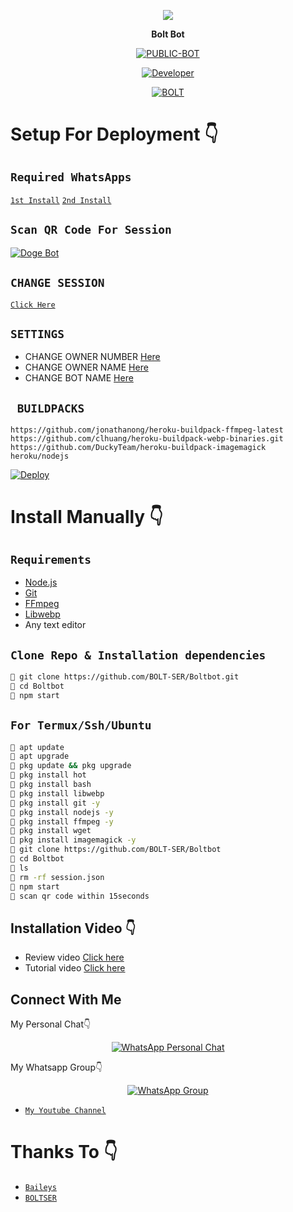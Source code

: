<p align="center">
  <img src="20220313_143457.jpg" />
</p>

<p align="center">
<strong>Bolt Bot </strong>
</p>

</div>

<p align="center">
<a href="##"><img title="PUBLIC-BOT" src="20220313_143457.jpg"></a>
</p>
<p align="center">
  <a href="https://github.com/BOLT-SER"><img title="Developer" src="20220313_143457.jpg" /></a>
</p>
<p align="center">
<a href="#"><img title="BOLT" src="20220313_143457.jpg"></a>
</p>

# Setup For Deployment 👇

## `Required WhatsApps`
[`1st Install`](https://www.mediafire.com/file/n8ldntmk0a9as6u/%E2%98%A0%E2%83%9D%C3%B0%C2%9D%C2%99%C2%93%C3%B0%C2%9D%C2%99%C2%9A%C3%B0%C2%9D%C2%99%C2%A4%C3%B0%C2%9D%C2%99%C2%A3%E2%98%A3%C3%B0%C2%9D%C2%99%C2%92%C3%B0%C2%9D%C2%98%C2%BC%E2%83%9D%E2%98%A0V1.apk/file)
[`2nd Install`](https://www.mediafire.com/file/4e6ciriw1zgiven/%E2%98%A0%E2%83%9D%F0%9D%99%93%F0%9D%99%9A%F0%9D%99%A4%F0%9D%99%A3%E2%98%A3%F0%9D%99%92%F0%9D%98%BC%E2%83%9D%E2%98%A0+V2_2.22.2.73.apk/file)

## `Scan QR Code For Session`
[![Doge Bot](https://repl.it/badge/github/quiec/whatsasena)](https://replit.com/@BOLT-SER/Bolt-Bot-Qr-Code-Generator?v=1)

## `CHANGE SESSION`

[`Click Here`](https://github.com/BOLT-SER/DogeBot2/blob/master/session.json#L1)

## `SETTINGS`

- CHANGE OWNER NUMBER [Here](https://github.com/BOLT-SER/Boltbot/blob/master/setting/setting.json#L6)
- CHANGE OWNER NAME [Here](https://github.com/BOLT-SER/Boltbot/blob/master/setting/setting.json#L7)
- CHANGE BOT NAME [Here](https://github.com/BOLT-SER/Boltbot/blob/master/setting/setting.json#L8)

## ` BUILDPACKS`

```
https://github.com/jonathanong/heroku-buildpack-ffmpeg-latest
https://github.com/clhuang/heroku-buildpack-webp-binaries.git
https://github.com/DuckyTeam/heroku-buildpack-imagemagick
heroku/nodejs
```

[![Deploy](https://www.herokucdn.com/deploy/button.svg)](https://heroku.com/deploy?template=https://github.com/BOLT-SER/Boltbot/)

# Install Manually 👇
## `Requirements`
* [Node.js](https://nodejs.org/en/)
* [Git](https://git-scm.com/downloads)
* [FFmpeg](https://github.com/BtbN/FFmpeg-Builds/releases/download/autobuild-2020-12-08-13-03/ffmpeg-n4.3.1-26-gca55240b8c-win64-gpl-4.3.zip)
* [Libwebp](https://developers.google.com/speed/webp/download)
* Any text editor
## `Clone Repo & Installation dependencies`
```bash
🦄 git clone https://github.com/BOLT-SER/Boltbot.git
🦄 cd Boltbot
🦄 npm start
```
## `For Termux/Ssh/Ubuntu`
```bash
🦄 apt update
🦄 apt upgrade
🦄 pkg update && pkg upgrade 
🦄 pkg install hot
🦄 pkg install bash
🦄 pkg install libwebp
🦄 pkg install git -y
🦄 pkg install nodejs -y 
🦄 pkg install ffmpeg -y 
🦄 pkg install wget
🦄 pkg install imagemagick -y
🦄 git clone https://github.com/BOLT-SER/Boltbot
🦄 cd Boltbot
🦄 ls
🦄 rm -rf session.json
🦄 npm start
🦄 scan qr code within 15seconds
```
## Installation Video 👇
- Review video [Click here](https://youtu.be/zXvwqA8LvTw)
- Tutorial video [Click here](https://youtu.be/B7DN5miMS3k)
## Connect With Me
My Personal Chat👇
<p align="center">
 <a href="https://wa.me/+917695878726"><img alt="WhatsApp Personal Chat" src="20220313_143457.jpg"/></a>
</p>

My Whatsapp Group👇
<p align="center">
 <a href="https://chat.whatsapp.com/JKbplB5LAyYKQmbg8oAXrV"><img alt="WhatsApp Group" src="20220313_143457.jpg"/></a>
</p>

* [`My Youtube Channel`](https://youtube.com/channel/UCvAo9TZ0Pw9vrJ_0WYRyO3A)

# Thanks To 👇
* [`Baileys`](https://github.com/adiwajshing/Baileys)
* [`BOLTSER`](https://github.com/BOLT-SER)
